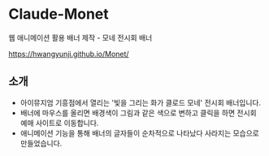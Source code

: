 # Claude-Monet
웹 애니메이션 활용 배너 제작 - 모네 전시회 배너

https://hwangyunji.github.io/Monet/


## 소개
- 아이뮤지엄 기흥점에서 열리는 '빛을 그리는 화가 클로드 모네' 전시회 배너입니다. 
- 배너에 마우스를 올리면 배경색이 그림과 같은 색으로 변하고 클릭을 하면 전시회 예매 사이트로 이동합니다.
- 애니메이션 기능을 통해 배너의 글자들이 순차적으로 나타났다 사라지는 모습으로 만들었습니다.
